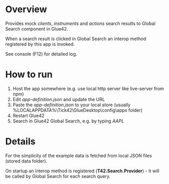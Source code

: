 # Overview
Provides mock *clients*, *instruments* and *actions* search results to Global Search component in Glue42.

When a search result is clicked in Global Search an interop method registered by this app is invoked.

See console (F12) for detailed log.

# How to run

1. Host the app somewhere (e.g. use local http server like live-server from npm)
1. Edit *app-definition.json* and update the URL
1. Paste the *app-definition.json* to your local store (usually %LOCALAPPDATA%\Tick42\GlueDesktop\config\apps folder)
1. Restart Glue42
1. Search in Glue42 Global Search, e.g. by typing *AAPL*

# Details

For the simplicity of the example data is fetched from local JSON files (stored data folder).

On startup an interop method is registered (**T42.Search.Provider**) - it will be called by Global Search for each search query. 





